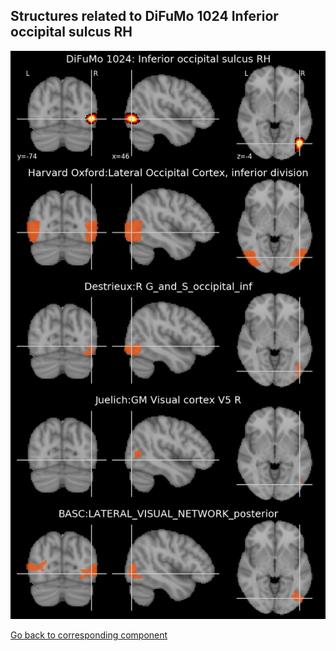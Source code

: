 


## Structures related to DiFuMo 1024 Inferior occipital sulcus RH

![91](91.jpg "Structures related to DiFuMo 1024 Inferior occipital sulcus RH")

[Go back to corresponding component](https://parietal-inria.github.io/DiFuMo/1024/html/91.html)